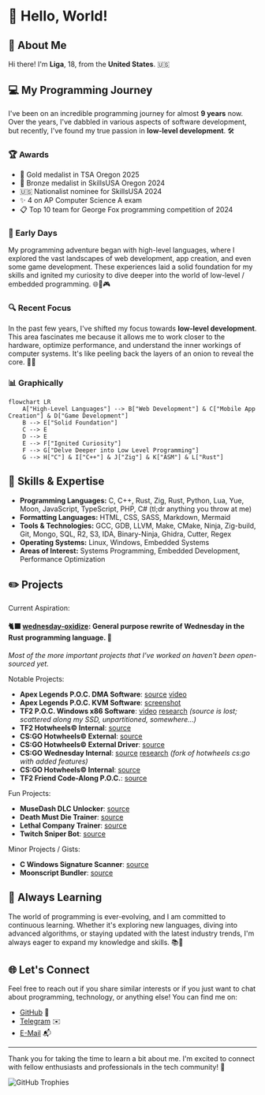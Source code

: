 # 👋 Hello, World!

## 🌟 About Me

Hi there! I'm **Liga**, 18, from the **United States**. 🇺🇸

## 💻 My Programming Journey

I've been on an incredible programming journey for almost **9 years** now. Over the years, I've dabbled in various aspects of software development, but recently, I've found my true passion in **low-level development**. 🛠️

### 🏆 Awards
- 🥇 Gold medalist in TSA Oregon 2025
- 🥉 Bronze medalist in SkillsUSA Oregon 2024
- 🇺🇸 Nationalist nominee for SkillsUSA 2024
- ✨ 4 on AP Computer Science A exam
- 📋 Top 10 team for George Fox programming competition of 2024

### 🏁 Early Days

My programming adventure began with high-level languages, where I explored the vast landscapes of web development, app creation, and even some game development. These experiences laid a solid foundation for my skills and ignited my curiosity to dive deeper into the world of low-level / embedded programming. 🌐📱🎮

### 🔍 Recent Focus

In the past few years, I've shifted my focus towards **low-level development**. This area fascinates me because it allows me to work closer to the hardware, optimize performance, and understand the inner workings of computer systems. It's like peeling back the layers of an onion to reveal the core. 🧅🔧

### 📊 Graphically

```mermaid
flowchart LR
    A["High-Level Languages"] --> B["Web Development"] & C["Mobile App Creation"] & D["Game Development"]
    B --> E["Solid Foundation"]
    C --> E
    D --> E
    E --> F["Ignited Curiosity"]
    F --> G["Delve Deeper into Low Level Programming"]
    G --> H["C"] & I["C++"] & J["Zig"] & K["ASM"] & L["Rust"]
```

## 🚀 Skills & Expertise

- **Programming Languages:** C, C++, Rust, Zig, Rust, Python, Lua, Yue, Moon, JavaScript, TypeScript, PHP, C# (tl;dr anything you throw at me)
- **Formatting Languages:** HTML, CSS, SASS, Markdown, Mermaid
- **Tools & Technologies:** GCC, GDB, LLVM, Make, CMake, Ninja, Zig-build, Git, Mongo, SQL, R2, S3, IDA, Binary-Ninja, Ghidra, Cutter, Regex
- **Operating Systems:** Linux, Windows, Embedded Systems
- **Areas of Interest:** Systems Programming, Embedded Development, Performance Optimization

## ✏️ Projects

Current Aspiration:
#### 🐈‍⬛ **[wednesday-oxidize](https://github.com/windows-fryer/wednesday-oxidize)**: General purpose rewrite of Wednesday in the Rust programming language. 🦀

*Most of the more important projects that I've worked on haven't been open-sourced yet.*

Notable Projects:
- **Apex Legends P.O.C. DMA Software**: [source](https://github.com/wednesdaywtf/apex-dma/tree/trunk) [video](https://streamable.com/fz89vg)
- **Apex Legends P.O.C. KVM Software**: [screenshot](https://imgur.com/xst12zp)
- **TF2 P.O.C. Windows x86 Software**: [video](https://streamable.com/dsyils) [research](https://www.unknowncheats.me/forum/team-fortress-2-a/593509-alternative-third-person-angles.html) *(source is lost; scattered along my SSD, unpartitioned, somewhere...)*
- **TF2 Hotwheels© Internal**: [source](https://github.com/hotwheels-vip/tf2-internal/)
- **CS:GO Hotwheels© External**: [source](https://github.com/hotwheels-vip/csgo-external)
- **CS:GO Hotwheels© External Driver**: [source](https://github.com/hotwheels-vip/csgo-external-driver)
- **CS:GO Wednesday Internal**: [source](https://github.com/windows-fryer/wednesday-csgo) [research](https://www.unknowncheats.me/forum/3324734-post4.html) *(fork of hotwheels cs:go with added features)* 
- **CS:GO Hotwheels© Internal**: [source](https://github.com/hotwheels-vip/csgo-internal)
- **TF2 Friend Code-Along P.O.C.**: [source](https://github.com/windows-fryer/skeletons_cx)

Fun Projects:
- **MuseDash DLC Unlocker**: [source](https://github.com/windows-fryer/musedash-unlocker)
- **Death Must Die Trainer**: [source](https://github.com/windows-fryer/death-must-gamble)
- **Lethal Company Trainer**: [source](https://github.com/wednesdaywtf/lethal-company)
- **Twitch Sniper Bot**: [source](https://github.com/windows-fryer/sniper-bot/)

Minor Projects / Gists:
- **C Windows Signature Scanner**: [source](https://github.com/windows-fryer/CigFinder)
- **Moonscript Bundler**: [source](https://github.com/windows-fryer/moon_bundler)

## 🌱 Always Learning

The world of programming is ever-evolving, and I am committed to continuous learning. Whether it's exploring new languages, diving into advanced algorithms, or staying updated with the latest industry trends, I'm always eager to expand my knowledge and skills. 📚🚀

## 🌐 Let's Connect

Feel free to reach out if you share similar interests or if you just want to chat about programming, technology, or anything else! You can find me on:

- [GitHub](https://github.com/windows-fryer/windows-fryer/) 🐙
- [Telegram](https://t.me/intCast) ✉️
- [E-Mail](mailto:githubwindowsfryer.tacking693@passmail.net) 📬

---

Thank you for taking the time to learn a bit about me. I'm excited to connect with fellow enthusiasts and professionals in the tech community! 🚀


![GitHub Trophies](https://github-profile-trophy.vercel.app/?username=windows-fryer&theme=oldie)
